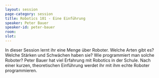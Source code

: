 ```yaml
---
layout: session
page-category: session
title: Robotics 101 - Eine Einführung
speaker: Peter Bauer 
speaker-id: peter-bauer
room: 
slot: 
---
```


In dieser Session lernt ihr eine Menge über Roboter. Welche Arten gibt es? Welche Stärken und Schwächen haben sie? Wie programmiert man solche Roboter? Peter Bauer hat viel Erfahrung mit Robotics in der Schule. Nach einer kurzen, theoretischen Einführung werdet ihr mit ihm echte Roboter programmieren.